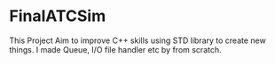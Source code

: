 # FinalATCSim

This Project Aim to improve C++ skills using STD library to create new things. I made Queue, I/O file handler etc by from scratch.
